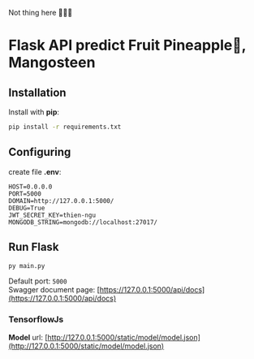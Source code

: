 Not thing here 😶‍🌫️🤫

# Flask API predict Fruit Pineapple🍍, Mangosteen

## Installation
Install with __pip__:
```bash
pip install -r requirements.txt
```
## Configuring
create file **.env**:
```
HOST=0.0.0.0
PORT=5000
DOMAIN=http://127.0.0.1:5000/
DEBUG=True
JWT_SECRET_KEY=thien-ngu
MONGODB_STRING=mongodb://localhost:27017/
```
## Run Flask
```bash
py main.py
```
Default port: `5000`<br>
Swagger document page: [https://127.0.0.1:5000/api/docs](https://127.0.0.1:5000/api/docs)

### TensorflowJs 

__Model__ url:
[http://127.0.0.1:5000/static/model/model.json](http://127.0.0.1:5000/static/model/model.json)
